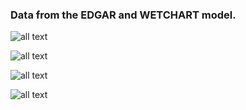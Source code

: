 ### Data from the EDGAR and WETCHART model.

![all text](https://github.com/rnoeliab/Inputs-WRF-VPRM/blob/main/input/anthr_ghg/capa1.png)

![all text](https://github.com/rnoeliab/Inputs-WRF-VPRM/blob/main/input/anthr_ghg/capa2.png)

![all text](https://github.com/rnoeliab/Inputs-WRF-VPRM/blob/main/input/anthr_ghg/capa3.png)

![all text](https://github.com/rnoeliab/Inputs-WRF-VPRM/blob/main/input/anthr_ghg/capa4.png)

